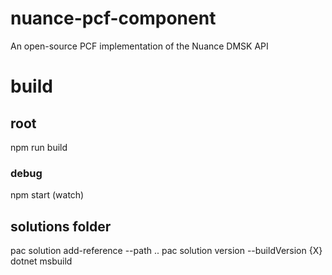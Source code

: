 # nuance-pcf-component

An open-source PCF implementation of the Nuance DMSK API


# build

## root

npm run build

### debug

npm start (watch)

## solutions folder

pac solution add-reference --path ..
pac solution version --buildVersion {X}
dotnet msbuild